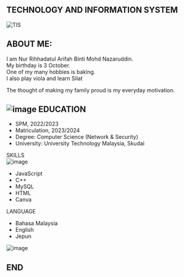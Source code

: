 TECHNOLOGY AND INFORMATION SYSTEM
-
![TIS](https://github.com/user-attachments/assets/202a56a1-cfbe-47a6-b5be-221484cfdeea)

ABOUT ME:    
-
I am Nur Rihhadatul Arifah Binti Mohd Nazaruddin.	                 
My birthday is 3 October.                
One of my many hobbies is baking.                     
I also play viola and learn Silat

The thought of making my family proud is my everyday motivation.

																			

![image](https://github.com/user-attachments/assets/23f7aec1-a758-4b4b-a2cb-94c3e8b9b2b4)
EDUCATION 
-
* SPM, 2022/2023
* Matriculation, 2023/2024
* Degree: Computer Science (Network & Security)                      																			
* University: University Technology Malaysia, Skudai                      																								

SKILLS        
 ![image](https://github.com/user-attachments/assets/a6ceb1e3-262c-4780-84f5-2b011a6ca3dc)
* JavaScript
* C++
* MySQL                                                                                   
* HTML
* Canva

LANGUAGE 
* Bahasa Malaysia
* English                                                                                 
* Jepun
  
![image](https://github.com/user-attachments/assets/066981e3-994d-40f8-9bbb-372f5785d984)

END
-


 




